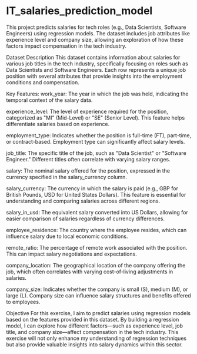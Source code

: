 # IT_salaries_prediction_model
This project predicts salaries for tech roles (e.g., Data Scientists, Software Engineers) using regression models. The dataset includes job attributes like experience level and company size, allowing an exploration of how these factors impact compensation in the tech industry.



Dataset Description
This dataset contains information about salaries for various job titles in the tech industry, specifically focusing on roles such as Data Scientists and Software Engineers. Each row represents a unique job position with several attributes that provide insights into the employment conditions and compensation.

Key Features:
work_year: The year in which the job was held, indicating the temporal context of the salary data.

experience_level: The level of experience required for the position, categorized as "MI" (Mid-Level) or "SE" (Senior Level). This feature helps differentiate salaries based on experience.

employment_type: Indicates whether the position is full-time (FT), part-time, or contract-based. Employment type can significantly affect salary levels.

job_title: The specific title of the job, such as "Data Scientist" or "Software Engineer." Different titles often correlate with varying salary ranges.

salary: The nominal salary offered for the position, expressed in the currency specified in the salary_currency column.

salary_currency: The currency in which the salary is paid (e.g., GBP for British Pounds, USD for United States Dollars). This feature is essential for understanding and comparing salaries across different regions.

salary_in_usd: The equivalent salary converted into US Dollars, allowing for easier comparison of salaries regardless of currency differences.

employee_residence: The country where the employee resides, which can influence salary due to local economic conditions.

remote_ratio: The percentage of remote work associated with the position. This can impact salary negotiations and expectations.

company_location: The geographical location of the company offering the job, which often correlates with varying cost-of-living adjustments in salaries.

company_size: Indicates whether the company is small (S), medium (M), or large (L). Company size can influence salary structures and benefits offered to employees.

Objective
For this exercise, I aim to predict salaries using regression models based on the features provided in this dataset. By building a regression model, I can explore how different factors—such as experience level, job title, and company size—affect compensation in the tech industry. This exercise will not only enhance my understanding of regression techniques but also provide valuable insights into salary dynamics within this sector.
